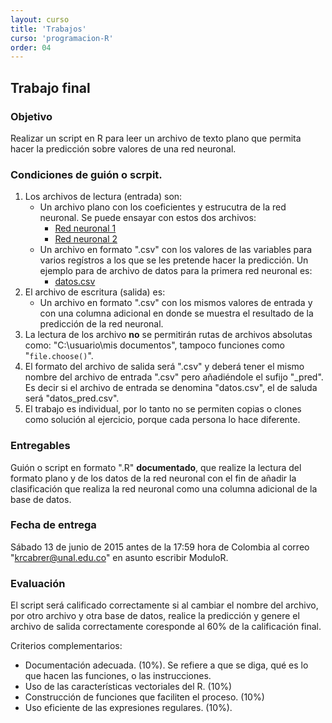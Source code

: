 ```yaml
---
layout: curso
title: 'Trabajos'
curso: 'programacion-R'
order: 04
---
```


## Trabajo final

### Objetivo

Realizar un script en R para leer un archivo de texto plano que permita
hacer la predicción sobre valores de una red neuronal.

### Condiciones de guión o scrpit.

1. Los archivos de lectura (entrada) son:
   - Un archivo plano con los coeficientes y estrucutra de la red neuronal.
     Se puede ensayar con estos dos archivos:
     * [Red neuronal 1](redNeuronal1.txt)
     * [Red neuronal 2](redNeuronal2.txt)
   - Un archivo en formato ".csv" con los valores de las variables para
     varios regístros a los que se les pretende hacer la predicción.
     Un ejemplo para de archivo de datos para la primera red neuronal es:
     * [datos.csv](datos.csv)
2. El archivo de escritura (salida) es:
   - Un archivo en formato ".csv" con los mismos valores de entrada y
     con una columna adicional en donde se muestra el resultado de
     la predicción de la red neuronal.
3. La lectura de los archivo **no** se permitirán rutas de archivos absolutas como:
   "C:\usuario\mis documentos", tampoco funciones como "`file.choose()`".
4. El formato del archivo de salida será ".csv" y deberá tener el mismo nombre
   del archivo de entrada ".csv" pero añadiéndole el sufijo "_pred". Es decir
   si el archivo de entrada se denomina "datos.csv", el de saluda será "datos_pred.csv".
5. El trabajo es individual, por lo tanto no se permiten copias o clones como
   solución al ejercicio, porque cada persona lo hace diferente.


### Entregables

   Guión o script en formato ".R" **documentado**, que realize la lectura del formato
   plano y de los datos de la red neuronal con el fin de añadir la
   clasificación que realiza la red neuronal como una columna adicional
   de la base de datos.

### Fecha de entrega
  
   Sábado 13 de junio de 2015 antes de la 17:59 hora de Colombia al correo
   "krcabrer@unal.edu.co" en asunto escribir ModuloR.

### Evaluación

   El script será calificado correctamente si al cambiar el nombre del archivo,
   por otro archivo y otra base de datos, realice la predicción y genere el archivo
   de salida correctamente coresponde al 60% de la calificación final.

   Criterios complementarios:

   - Documentación adecuada. (10%). Se refiere a que se diga, qué es lo que
     hacen las funciones, o las instrucciones.
   - Uso de las características vectoriales del R. (10%)
   - Construcción de funciones que faciliten el proceso. (10%)
   - Uso eficiente de las expresiones regulares. (10%).

   
